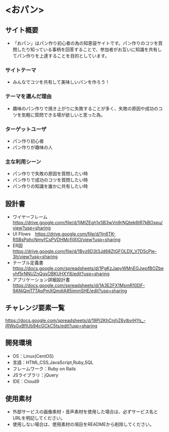 # <おパン>

## サイト概要
- 「おパン」はパン作り初心者の為の知恵袋サイトです。パン作りのコツを質問したり知っている事柄を回答することで、参加者がお互いに知識を共有してパン作りを上達することを目的としています。

### サイトテーマ
- みんなでコツを共有して美味しいパンを作ろう！

### テーマを選んだ理由
- 趣味のパン作りで焼き上がりに失敗することが多く、失敗の原因や成功のコツを気軽に質問できる場が欲しいと思った為。

### ターゲットユーザ
- パン作り初心者
- パン作りが趣味の人

### 主な利用シーン
- パン作りで失敗の原因を質問したい時
- パン作りで成功のコツを質問したい時
- パン作りの知識を誰かに共有したい時

## 設計書
- ワイヤーフレーム　https://drive.google.com/file/d/1jMlZEgh1x5B3wVn9rNQtek6tR7kBOxpu/view?usp=sharing
- UI Flows　https://drive.google.com/file/d/1jn6TK-RSBsPphcNmyfCsPVDHMcfjlXIO/view?usp=sharing
- ER図　https://drive.google.com/file/d/1Byz6D3t3Jd68ZtGFOLDX_V7D5cPje-3h/view?usp=sharing
- テーブル定義書　https://docs.google.com/spreadsheets/d/1PgKzJapyWMnEGJwpfBOZbevhf5rNNUZnQgsOBKUHXY8/edit?usp=sharing
- アプリケーション詳細設計書　https://docs.google.com/spreadsheets/d/1A3E2FX1MsmR10DF-9ANiQmT7TApPmXQmdjA85immSHE/edit?usp=sharing

## チャレンジ要素一覧
https://docs.google.com/spreadsheets/d/19Pj2KhCnjhZ6vlbviHYs_-jRWsGxBfIUb94cGCkC5ts/edit?usp=sharing

## 開発環境
- OS：Linux(CentOS)
- 言語：HTML,CSS,JavaScript,Ruby,SQL
- フレームワーク：Ruby on Rails
- JSライブラリ：jQuery
- IDE：Cloud9

## 使用素材
- 外部サービスの画像素材・音声素材を使用した場合は、必ずサービス名とURLを明記してください。
- 使用しない場合は、使用素材の項目をREADMEから削除してください。
